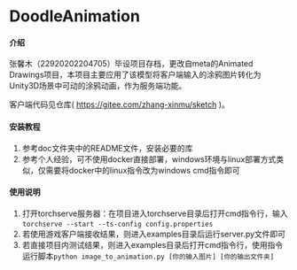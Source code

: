# DoodleAnimation

#### 介绍
张馨木（22920202204705）毕设项目存档，更改自meta的Animated Drawings项目，本项目主要应用了该模型将客户端输入的涂鸦图片转化为Unity3D场景中可动的涂鸦动画，作为服务端功能。

客户端代码见仓库( https://gitee.com/zhang-xinmu/sketch )。

#### 安装教程

1.  参考doc文件夹中的README文件，安装必要的库
2.  参考个人经验，可不使用docker直接部署，windows环境与linux部署方式类似，仅需要将docker中的linux指令改为windows cmd指令即可

#### 使用说明

1.  打开torchserve服务器：在项目进入torchserve目录后打开cmd指令行，输入`torchserve --start --ts-config config.properties`
2.  若使用游戏客户端接收结果，则进入examples目录后运行server.py文件即可
3.  若直接项目内测试结果，则进入examples目录后打开cmd指令行，使用指令运行脚本`python image_to_animation.py [你的输入图片] [你的输出文件夹]`

